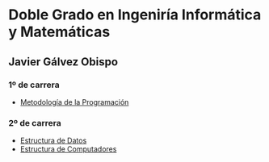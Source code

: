 # Doble Grado en Ingeniría Informática y Matemáticas

## Javier Gálvez Obispo

###	 1º de carrera
* [Metodología de la Programación](MP)

###  2º de carrera
* [Estructura de Datos](ED)
*	[Estructura de Computadores](EC)
